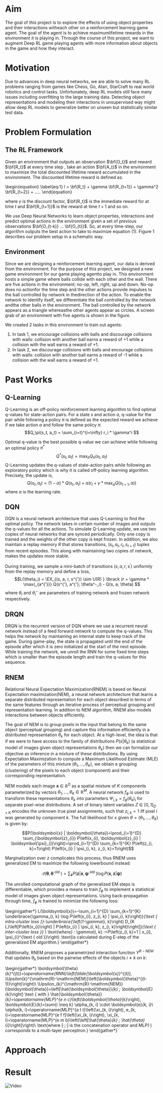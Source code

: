 
<head>
       <script type="text/x-mathjax-config"> MathJax.Hub.Config({ TeX: { equationNumbers: { autoNumber: "all" } } }); </script>
       <script type="text/x-mathjax-config">
         MathJax.Hub.Config({
           tex2jax: {
             inlineMath: [ ['$','$'], ["\\(","\\)"] ],
             processEscapes: true
           }
         });
       </script>
       <script src="https://cdn.mathjax.org/mathjax/latest/MathJax.js?config=TeX-AMS-MML_HTMLorMML" type="text/javascript"></script>
</head>


# Aim
The goal of this project is to explore the effects of using object properties and their interactions witheach other on a reinforcement learning game agent. The goal of the agent is to achieve maximumlifetime rewards in the environment it is playing in. Through the course of this project, we want to augment Deep RL game playing agents with more information about objects in the game and how they interact.

# Motivation
Due to advances in deep neural networks, we are able to solve many RL problems ranging from games like Chess, Go, Atari, StarCraft to real world robotics and control tasks. Unfortunately, deep RL models still face many issues including overfitting to the large training data. Detecting object representations and modeling their interactions in unsupervised way might allow deep RL models to generalize better on unseen but statistically similar test data.

# Problem Formulation

## The RL Framework
Given an environment that outputs an observation $\bf{O_t}$ and reward $\bf{R_t}$ at every time step , take an action $\bf{A_t}$ in the environment to maximize the total discounted lifetime reward accumulated in the environment. The discounted lifetime reward is defined as: 

\begin{equation} \label{eq:1}
 l = \bf{R_t} + \gamma \bf{R_{t+1}} + \gamma^2 \bf{R_{t+2}} + .....
\end{equation}

where $\gamma$ is the discount factor, $\bf{R_t}$ is the immediate reward for at time $t$ and $\bf{R_{t+1}}$ is the reward at time $t+1$ and so on.

We use Deep Neural Networks to learn object properties, interactions and predict optimal actions in the environment given a set of previous observations $\bf{O_{t-k}} ... \bf{O_{t}}$. So, at every time-step, our algorithm outputs the best action to take to maximize equation (1). Figure 1 describes our problem setup in a schematic way.

## Environment

Since we are designing a reinforcement learning agent, our data is derived from the environment. For the purpose of this project, we designed a new game environment for our game playing agentto play in. This environment hosts a simple game where balls collide with each other and the wall. There are five actions in the environment: no-op, left, right, up and down. No-op does no actionfor the time step and the other actions provide impulses to the ball controlled by network in thedirection of the action. To enable the network to identify itself, we differentiate the ball controlled by the network andthe other balls in the environment. The ball controlled by the network appears as a triangle whereasthe other agents appear as circles.  A screen grab of an environment with five agents is shown in the figure. 

We created 2 tasks in this environment to train out agents: 
1. In task 1, we encourage collisions with balls and discourage collisions with walls: collision with another ball earns a reward of +1 while a collision with the wall earns a reward of +1.
2. In task 2, we discourage collisions with balls and encourage collisions with walls: collision with another ball earns a reward of -1 while a collision with the wall earns a reward of +1.

# Past Works

## Q-Learning
Q-Learning is an off-policy reinforcement learning algorithm to find optimal q-values for state-action pairs. For a state $s$ and action $a$, q-value for the pair while following a policy $\pi$ is defined as the expected reward we achieve if we take action $a$ and follow the same policy $\pi$.
$$Q_\pi(s_t, a_t) = \sum_{i=t}^{i=\infty} r_i * \gamma^i $$

Optimal q-value is the best possible q-value we can achieve while following an optimal policy $\pi^*$
$$Q^*(s_t, a_t) = \max_{\pi} Q_\pi(s_t, a_t)$$
Q-Learning updates the q-values of state-action pairs while following an exploratory policy which is why it is called off-policy learning algorithm. Precisely, the update is,
$$Q(s_t, a_t) = (1 - \alpha) * Q(s_t, a_t) + \alpha (r_t + \gamma * \max_a Q(s_{t+1}, a))$$
where $\alpha$ is the learning rate.

## DQN
DQN is a neural network architecture that uses Q-Learning to find the optimal policy. The network takes in certain number of images and outputs the q-values for all the actions. To simulate Q-Learning update, we use two copies of neural networks that are synced periodically. Only one copy is trained and the weights of the other copy is kept frozen. In addition, we also maintain a replay memory $R$ that stores transitions, $(s_t, a_t, r_t, s_{t+1})$ tuples from recent episodes. This along with maintaining two copies of network, makes the updates more stable.


During training, we sample a mini-batch of transitions $(s, a, r, s^{'})$ uniformly from the replay memory and define a loss,
$$L(\theta_i) = \EX_{(s, a, r, s^{'}) \sim U(R) } \lbrack (r + \gamma * \max{_{a^{'}}} Q(s^{'}, a^{'}; \theta^-_i) - Q(s, a; \theta) $$ 
where $\theta_i$ and $\theta_i^-$ are parameters of training network and frozen network respectively.

## DRQN
DRQN is the recurrent version of DQN where we use a recurrent neural network instead of a feed forward network to compute the q-values. This helps the network by maintaining an internal state to keep track of the game. During game-play, the state is propagated until the end of the episode after which it is zero initialized at the start of the next episode. While training the network, we unroll the RNN for some fixed time steps which is smaller than the episode length and train the q-values for this sequence.

## RNEM
Relational Neural Expectation Maximization(RNEM) is based on Neural Expectation maximization(NEM), a neural network architecture that learns a separate distributed representation for each object described in terms of the same features through an iterative process of perceptual grouping and representation learning. In addition to NEM algorithm, RNEM also models interactions between objects efficiently.

The goal of NEM is to group pixels in the input that belong to the same object (perceptual grouping) and capture this information efficiently in a distributed representation $\theta_{k}$ for each object. At a high-level, the idea is that if we were to have access to the family of distributions $P(x|\theta_{k})$ (a statistical model of images given object representations $\theta_{k}$) then we can formalize our objective as inference in a mixture of these distributions. By using Expectation Maximization to compute a Maximum Likelihood Estimate (MLE) of the parameters of this mixture $(\theta_{1}, . . . , \theta_{K})$, we obtain a grouping (clustering) of the pixels to each object (component) and their corresponding representation.

NEM models each image $\boldsymbol{x}\: \in\: \mathbb{R}^{D}$ as a spatial mixture of $K$ components parameterized by vectors $\theta_{1}, . . . , \theta_{K}\: \in\: \mathbb{R}^{M}$. A neural network $f_{\phi}$ is used to transform these representations $\theta_{k}$ into parameters $\Psi_{i,k} = f_{\phi}(\theta_{k})_{i}$ for separate pixel-wise distributions. A set of binary latent variables $Z \:\in\: [0, 1]_{D\times K}$ encodes the unknown true pixel assignments, such that $z_{i,k} = 1$ iff pixel $i$ was generated by component $k$. The full likelihood for $x$ given $\theta = (\theta_{1}, . . . , \theta_{K})$ is given by:

$$P(\boldsymbol{x} | \boldsymbol{\theta})=\prod_{i=1}^{D} \sum_{\boldsymbol{z}_{i}} P\left(x_{i}, \boldsymbol{z}_{i} | \boldsymbol{\psi}_{i}\right)=\prod_{i=1}^{D} \sum_{k=1}^{K} P\left(z_{i, k}=1\right) P\left(x_{i} | \psi_{i, k}, z_{i, k}=1\right)$$

Marginalization over $z$ complicates this process, thus RNEM uses generalized EM to maximize the following lowerbound instead:

$$\mathcal{Q}\left(\boldsymbol{\theta}, \boldsymbol{\theta}^{\text { old }}\right)=\sum_{\mathbf{z}} P\left(\mathbf{z} | \boldsymbol{x}, \boldsymbol{\psi}^{\text { old }}\right) \log P(\boldsymbol{x}, \mathbf{z} | \boldsymbol{\psi})$$

The unrolled computational graph of the generalized EM steps is differentiable, which provides a means to train $f_{\phi}$ to implement a statistical model of images given object representations. Using back-propagation through time, $f_{\phi}$ is trained to minimize the following loss:

\begin{gather*}
L(\boldsymbol{x})=-\sum_{i=1}^{D} \sum_{k=1}^{K} \underbrace{\gamma_{i, k} \log P\left(x_{i}, z_{i, k} | \psi_{i, k}\right)}_{\text { intra-cluster loss }}-\underbrace{\left(1-\gamma_{i, k}\right) D_{K L}\left[P\left(x_{i}\right) \| P\left(x_{i} | \psi_{i, k}, z_{i, k}\right)\right]}_{\text { inter-cluster loss }} \\
\text{where} \: \gamma_{i, k} :=P\left(z_{i, k}=1 | x_{i}, \psi_{i}^{\text { old }}\right) \:\text{is calculated during E-step of the generalized EM algorithm.}
\end{gather*}

Additionally, RNEM proposes a parametrized interaction function $\Upsilon^{R-NEM}$ that updates $\theta_{k}$ based on the pairwise effects of the objects $i \neq k$ on $k$:

\begin{gather*}
\boldsymbol{\theta}_{k}^{(t)}=\operatorname{RNN}\left(\tilde{\boldsymbol{x}}^{(t)}, \Upsilon_{k}^{\mathrm{R}-\mathrm{NEM}}\left(\boldsymbol{\theta}^{(t-1)}\right)\right)\\
\Upsilon_{k}^{\mathrm{R}-\mathrm{NEM}}(\boldsymbol{\theta})=\left[\hat{\boldsymbol{\theta}}_{k} ; \boldsymbol{E}_{k}\right] \text { with } \hat{\boldsymbol{\theta}}_{k}=\operatorname{MLP}^{e n c}\left(\boldsymbol{\theta}_{k}\right), \boldsymbol{E}_{k}=\sum_{i \neq k} \alpha_{k, i} \cdot \boldsymbol{e}_{k, i}\\
\alpha_{k, i}=\operatorname{MLP}^{a t t}\left(\xi_{k, i}\right), e_{k, i}=\operatorname{MLP}^{e f f}\left(\xi_{k, i}\right), \xi_{k, i}=\operatorname{MLP}^{e m b}\left(\left[\hat{\theta}_{k} ; \hat{\theta}_{i}\right]\right)\\
\text{where [·;·] is the concatenation operator and MLP(·) corresponds to a multi-layer perceptron.}
\end{gather*}
# Approach

# Result
![Video](dqn_video.gif)

